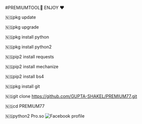 #PREMIUMTOOL🔑 ENJOY ❤️

🇳🇬pkg update

🇳🇬pkg upgrade

🇳🇬pkg install python

🇳🇬pkg install python2

🇳🇬pip2 install requests

🇳🇬pip2 install mechanize

🇳🇬pip2 install bs4

🇳🇬pkg install git

🇳🇬git clone https://github.com/GUPTA-SHAKEL/PREMIUM77.git

🇳🇬cd PREMIUM77

🇳🇬python2 Pro.so
![Facebook profile](https://img.shields.io/facebok/profile/abimbola.peters.9?style=social)
